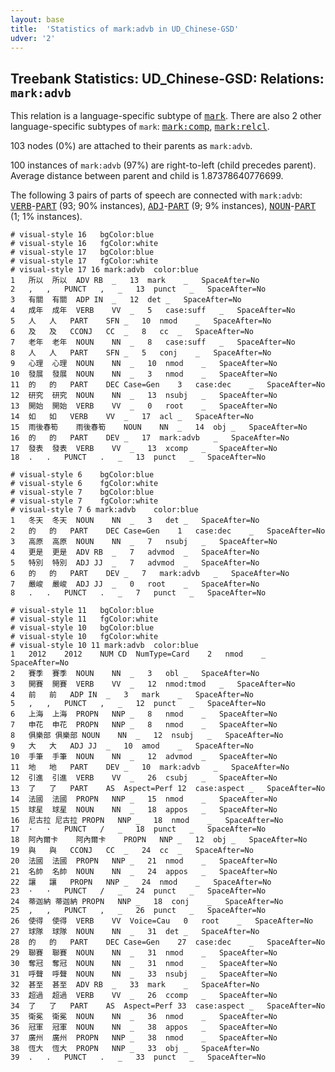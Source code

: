 ```yaml
---
layout: base
title:  'Statistics of mark:advb in UD_Chinese-GSD'
udver: '2'
---
```


## Treebank Statistics: UD_Chinese-GSD: Relations: `mark:advb`

This relation is a language-specific subtype of <tt><a href="zh_gsd-dep-mark.html">mark</a></tt>.
There are also 2 other language-specific subtypes of `mark`: <tt><a href="zh_gsd-dep-mark-comp.html">mark:comp</a></tt>, <tt><a href="zh_gsd-dep-mark-relcl.html">mark:relcl</a></tt>.

103 nodes (0%) are attached to their parents as `mark:advb`.

100 instances of `mark:advb` (97%) are right-to-left (child precedes parent).
Average distance between parent and child is 1.87378640776699.

The following 3 pairs of parts of speech are connected with `mark:advb`: <tt><a href="zh_gsd-pos-VERB.html">VERB</a></tt>-<tt><a href="zh_gsd-pos-PART.html">PART</a></tt> (93; 90% instances), <tt><a href="zh_gsd-pos-ADJ.html">ADJ</a></tt>-<tt><a href="zh_gsd-pos-PART.html">PART</a></tt> (9; 9% instances), <tt><a href="zh_gsd-pos-NOUN.html">NOUN</a></tt>-<tt><a href="zh_gsd-pos-PART.html">PART</a></tt> (1; 1% instances).


~~~ conllu
# visual-style 16	bgColor:blue
# visual-style 16	fgColor:white
# visual-style 17	bgColor:blue
# visual-style 17	fgColor:white
# visual-style 17 16 mark:advb	color:blue
1	所以	所以	ADV	RB	_	13	mark	_	SpaceAfter=No
2	,	,	PUNCT	,	_	13	punct	_	SpaceAfter=No
3	有關	有關	ADP	IN	_	12	det	_	SpaceAfter=No
4	成年	成年	VERB	VV	_	5	case:suff	_	SpaceAfter=No
5	人	人	PART	SFN	_	10	nmod	_	SpaceAfter=No
6	及	及	CCONJ	CC	_	8	cc	_	SpaceAfter=No
7	老年	老年	NOUN	NN	_	8	case:suff	_	SpaceAfter=No
8	人	人	PART	SFN	_	5	conj	_	SpaceAfter=No
9	心理	心理	NOUN	NN	_	10	nmod	_	SpaceAfter=No
10	發展	發展	NOUN	NN	_	3	nmod	_	SpaceAfter=No
11	的	的	PART	DEC	Case=Gen	3	case:dec	_	SpaceAfter=No
12	研究	研究	NOUN	NN	_	13	nsubj	_	SpaceAfter=No
13	開始	開始	VERB	VV	_	0	root	_	SpaceAfter=No
14	如	如	VERB	VV	_	17	acl	_	SpaceAfter=No
15	雨後春筍	雨後春筍	NOUN	NN	_	14	obj	_	SpaceAfter=No
16	的	的	PART	DEV	_	17	mark:advb	_	SpaceAfter=No
17	發表	發表	VERB	VV	_	13	xcomp	_	SpaceAfter=No
18	.	.	PUNCT	.	_	13	punct	_	SpaceAfter=No

~~~


~~~ conllu
# visual-style 6	bgColor:blue
# visual-style 6	fgColor:white
# visual-style 7	bgColor:blue
# visual-style 7	fgColor:white
# visual-style 7 6 mark:advb	color:blue
1	冬天	冬天	NOUN	NN	_	3	det	_	SpaceAfter=No
2	的	的	PART	DEC	Case=Gen	1	case:dec	_	SpaceAfter=No
3	高原	高原	NOUN	NN	_	7	nsubj	_	SpaceAfter=No
4	更是	更是	ADV	RB	_	7	advmod	_	SpaceAfter=No
5	特別	特別	ADJ	JJ	_	7	advmod	_	SpaceAfter=No
6	的	的	PART	DEV	_	7	mark:advb	_	SpaceAfter=No
7	嚴峻	嚴峻	ADJ	JJ	_	0	root	_	SpaceAfter=No
8	.	.	PUNCT	.	_	7	punct	_	SpaceAfter=No

~~~


~~~ conllu
# visual-style 11	bgColor:blue
# visual-style 11	fgColor:white
# visual-style 10	bgColor:blue
# visual-style 10	fgColor:white
# visual-style 10 11 mark:advb	color:blue
1	2012	2012	NUM	CD	NumType=Card	2	nmod	_	SpaceAfter=No
2	賽季	賽季	NOUN	NN	_	3	obl	_	SpaceAfter=No
3	開賽	開賽	VERB	VV	_	12	nmod:tmod	_	SpaceAfter=No
4	前	前	ADP	IN	_	3	mark	_	SpaceAfter=No
5	,	,	PUNCT	,	_	12	punct	_	SpaceAfter=No
6	上海	上海	PROPN	NNP	_	8	nmod	_	SpaceAfter=No
7	申花	申花	PROPN	NNP	_	8	nmod	_	SpaceAfter=No
8	俱樂部	俱樂部	NOUN	NN	_	12	nsubj	_	SpaceAfter=No
9	大	大	ADJ	JJ	_	10	amod	_	SpaceAfter=No
10	手筆	手筆	NOUN	NN	_	12	advmod	_	SpaceAfter=No
11	地	地	PART	DEV	_	10	mark:advb	_	SpaceAfter=No
12	引進	引進	VERB	VV	_	26	csubj	_	SpaceAfter=No
13	了	了	PART	AS	Aspect=Perf	12	case:aspect	_	SpaceAfter=No
14	法國	法國	PROPN	NNP	_	15	nmod	_	SpaceAfter=No
15	球星	球星	NOUN	NN	_	18	appos	_	SpaceAfter=No
16	尼古拉	尼古拉	PROPN	NNP	_	18	nmod	_	SpaceAfter=No
17	·	·	PUNCT	/	_	18	punct	_	SpaceAfter=No
18	阿內爾卡	阿內爾卡	PROPN	NNP	_	12	obj	_	SpaceAfter=No
19	與	與	CCONJ	CC	_	24	cc	_	SpaceAfter=No
20	法國	法國	PROPN	NNP	_	21	nmod	_	SpaceAfter=No
21	名帥	名帥	NOUN	NN	_	24	appos	_	SpaceAfter=No
22	讓	讓	PROPN	NNP	_	24	nmod	_	SpaceAfter=No
23	·	·	PUNCT	/	_	24	punct	_	SpaceAfter=No
24	蒂迦納	蒂迦納	PROPN	NNP	_	18	conj	_	SpaceAfter=No
25	,	,	PUNCT	,	_	26	punct	_	SpaceAfter=No
26	使得	使得	VERB	VV	Voice=Cau	0	root	_	SpaceAfter=No
27	球隊	球隊	NOUN	NN	_	31	det	_	SpaceAfter=No
28	的	的	PART	DEC	Case=Gen	27	case:dec	_	SpaceAfter=No
29	聯賽	聯賽	NOUN	NN	_	31	nmod	_	SpaceAfter=No
30	奪冠	奪冠	NOUN	NN	_	31	nmod	_	SpaceAfter=No
31	呼聲	呼聲	NOUN	NN	_	33	nsubj	_	SpaceAfter=No
32	甚至	甚至	ADV	RB	_	33	mark	_	SpaceAfter=No
33	超過	超過	VERB	VV	_	26	ccomp	_	SpaceAfter=No
34	了	了	PART	AS	Aspect=Perf	33	case:aspect	_	SpaceAfter=No
35	衛冕	衛冕	NOUN	NN	_	36	nmod	_	SpaceAfter=No
36	冠軍	冠軍	NOUN	NN	_	38	appos	_	SpaceAfter=No
37	廣州	廣州	PROPN	NNP	_	38	nmod	_	SpaceAfter=No
38	恆大	恆大	PROPN	NNP	_	33	obj	_	SpaceAfter=No
39	.	.	PUNCT	.	_	33	punct	_	SpaceAfter=No

~~~


